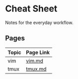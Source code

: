 # Cheat Sheet

Notes for the everyday workflow.

## Pages

Topic | Page Link
------|----------
vim   |[vim.md](CheetSheet/vim.md)
tmux  |[tmux.md](CheetSheet/tmux.md)

